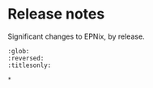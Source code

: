 # Release notes

Significant changes to EPNix, by release.

```{toctree}
:glob:
:reversed:
:titlesonly:

*
```

